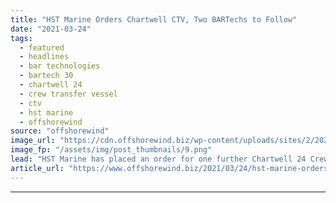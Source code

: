 ```yaml
---
title: "HST Marine Orders Chartwell CTV, Two BARTechs to Follow"
date: "2021-03-24"
tags: 
  - featured
  - headlines
  - bar technologies
  - bartech 30
  - chartwell 24
  - crew transfer vessel
  - ctv
  - hst marine
  - offshorewind
source: "offshorewind"
image_url: "https://cdn.offshorewind.biz/wp-content/uploads/sites/2/2021/03/24102503/HST-Marine.png"
image_fp: "/assets/img/post_thumbnails/9.png"
lead: "HST Marine has placed an order for one further Chartwell 24 Crew Transfer Vessel"
article_url: "https://www.offshorewind.biz/2021/03/24/hst-marine-orders-chartwell-ctv-two-bartechs-to-follow/"
---
```


---
